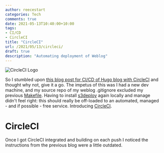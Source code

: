 ```yaml
---
author: reecestart
categories: Tech
comments: true
date: 2021-05-13T10:40:00+10:00
tags:
- CI/CD
- CircleCI
title: "CircleCI"
url: /2021/05/13/circleci/
draft: true
description: "Automating deployment of Weblog"
---
```


![CircleCI Logo](/public/img/circleci-logo.webp)

So I stumbled upon [this blog post for CI/CD of Hugo blog with CircleCI](https://mostlygeek.com/posts/hugo-circle-s3-hosting/) and thought why not, give it a go. The impetus of this was I had a new dev machine, and my source repo of my weblog .gitignore excluded my previous [Makefile](https://opensource.com/article/18/8/what-how-makefile). Having to install [s3deploy](https://github.com/bep/s3deploy) again locally and manage didn't feel right: this should really be off-loaded to an automated, managed - and if possible - free service. Introducing [CircleCI](https://circleci.com/).

# CircleCI

Once I got CircleCI integrated and building on each push I noticed the instructions from the previous blog were a little outdated.

